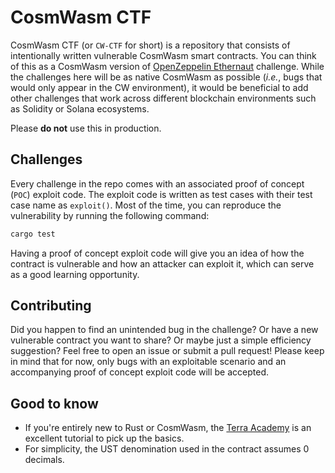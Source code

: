 # CosmWasm CTF 

CosmWasm CTF (or `CW-CTF` for short) is a repository that consists of intentionally written vulnerable CosmWasm smart contracts. You can think of this as a CosmWasm version of [OpenZeppelin Ethernaut](https://github.com/OpenZeppelin/ethernaut) challenge. While the challenges here will be as native CosmWasm as possible (*i.e.*, bugs that would only appear in the CW environment), it would be beneficial to add other challenges that work across different blockchain environments such as Solidity or Solana ecosystems.

Please **do not** use this in production.

## Challenges

Every challenge in the repo comes with an associated proof of concept (`POC`) exploit code. The exploit code is written as test cases with their test case name as `exploit()`. Most of the time, you can reproduce the vulnerability by running the following command:

```bash
cargo test
```

Having a proof of concept exploit code will give you an idea of how the contract is vulnerable and how an attacker can exploit it, which can serve as a good learning opportunity. 

## Contributing

Did you happen to find an unintended bug in the challenge? Or have a new vulnerable contract you want to share? Or maybe just a simple efficiency suggestion? Feel free to open an issue or submit a pull request! Please keep in mind that for now, only bugs with an exploitable scenario and an accompanying proof of concept exploit code will be accepted.

## Good to know
- If you're entirely new to Rust or CosmWasm, the [Terra Academy](https://academy.terra.money/collections) is an excellent tutorial to pick up the basics.
- For simplicity, the UST denomination used in the contract assumes 0 decimals.
